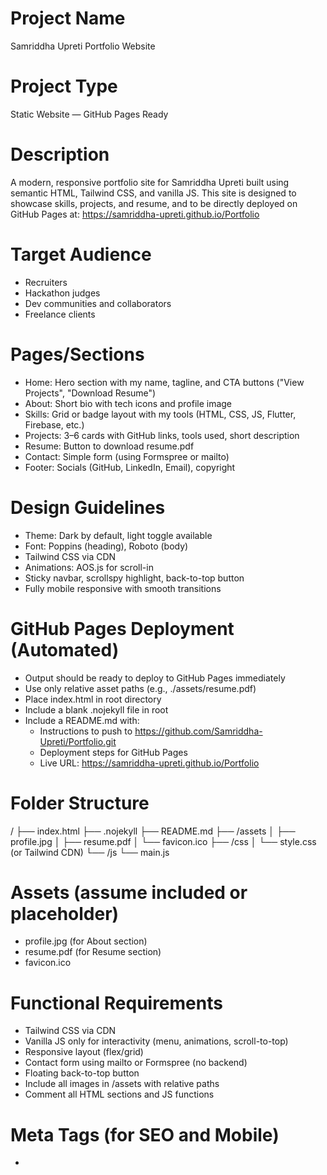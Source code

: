 # Project Name

Samriddha Upreti Portfolio Website

# Project Type

Static Website — GitHub Pages Ready

# Description

A modern, responsive portfolio site for Samriddha Upreti built using semantic HTML, Tailwind CSS, and vanilla JS. This site is designed to showcase skills, projects, and resume, and to be directly deployed on GitHub Pages at:
https://samriddha-upreti.github.io/Portfolio

# Target Audience

- Recruiters
- Hackathon judges
- Dev communities and collaborators
- Freelance clients

# Pages/Sections

- Home: Hero section with my name, tagline, and CTA buttons ("View Projects", "Download Resume")
- About: Short bio with tech icons and profile image
- Skills: Grid or badge layout with my tools (HTML, CSS, JS, Flutter, Firebase, etc.)
- Projects: 3–6 cards with GitHub links, tools used, short description
- Resume: Button to download resume.pdf
- Contact: Simple form (using Formspree or mailto)
- Footer: Socials (GitHub, LinkedIn, Email), copyright

# Design Guidelines

- Theme: Dark by default, light toggle available
- Font: Poppins (heading), Roboto (body)
- Tailwind CSS via CDN
- Animations: AOS.js for scroll-in
- Sticky navbar, scrollspy highlight, back-to-top button
- Fully mobile responsive with smooth transitions

# GitHub Pages Deployment (Automated)

- Output should be ready to deploy to GitHub Pages immediately
- Use only relative asset paths (e.g., ./assets/resume.pdf)
- Place index.html in root directory
- Include a blank .nojekyll file in root
- Include a README.md with:
  - Instructions to push to https://github.com/Samriddha-Upreti/Portfolio.git
  - Deployment steps for GitHub Pages
  - Live URL: https://samriddha-upreti.github.io/Portfolio

# Folder Structure

/
├── index.html
├── .nojekyll
├── README.md
├── /assets
│ ├── profile.jpg
│ ├── resume.pdf
│ └── favicon.ico
├── /css
│ └── style.css (or Tailwind CDN)
└── /js
└── main.js

# Assets (assume included or placeholder)

- profile.jpg (for About section)
- resume.pdf (for Resume section)
- favicon.ico

# Functional Requirements

- Tailwind CSS via CDN
- Vanilla JS only for interactivity (menu, animations, scroll-to-top)
- Responsive layout (flex/grid)
- Contact form using mailto or Formspree (no backend)
- Floating back-to-top button
- Include all images in /assets with relative paths
- Comment all HTML sections and JS functions

# Meta Tags (for SEO and Mobile)

- <title> should be "Samriddha Upreti | Developer Portfolio"
- Include viewport, description, author, and Open Graph tags
- Include favicon.ico in <head>

# README.md Instructions (Autogenerated)

Generate a README file with:

- Project description
- How to push this project to:
  https://github.com/Samriddha-Upreti/Portfolio.git
- Step-by-step Git commands:
  git init
  git remote add origin https://github.com/Samriddha-Upreti/Portfolio.git
  git branch -M main
  git add .
  git commit -m "Initial commit"
  git push -u origin main
- GitHub Pages setup:
  - Go to GitHub → Settings → Pages
  - Source: main branch, /root
  - Wait for deployment
- Live site: https://samriddha-upreti.github.io/Portfolio

# Output Format

Generate a complete static site (HTML, CSS, JS) with assets and instructions ready for direct deployment to GitHub Pages.
